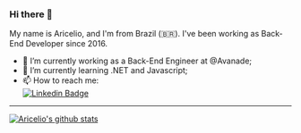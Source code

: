 ### Hi there 👋

My name is Aricelio, and I'm from Brazil (🇧🇷). I've been working as Back-End Developer since 2016.

- 🔭 I’m currently working as a Back-End Engineer at @Avanade;
- 🌱 I’m currently learning .NET and Javascript;
- 📫 How to reach me:  
[![Linkedin Badge](https://img.shields.io/badge/-LinkedIn-blue?style=flat-square&logo=Linkedin&logoColor=white&link=https://www.linkedin.com/in/aric%C3%A9lio-de-souza-fernandes-3998aa57/)](https://www.linkedin.com/in/aric%C3%A9lio-de-souza-fernandes-3998aa57/)

____

[![Aricelio's github stats](https://github-readme-stats.vercel.app/api?username=Aricelio&theme=dark&show_icons=true&count_private=true)](https://github.com/Aricelio)

<!--
**Aricelio/Aricelio** is a ✨ _special_ ✨ repository because its `README.md` (this file) appears on your GitHub profile.

Here are some ideas to get you started:

- 🔭 I’m currently working on ...
- 🌱 I’m currently learning ...
- 👯 I’m looking to collaborate on ...
- 🤔 I’m looking for help with ...
- 💬 Ask me about ...
- 📫 How to reach me: ...
- 😄 Pronouns: ...
- ⚡ Fun fact: ...
-->
